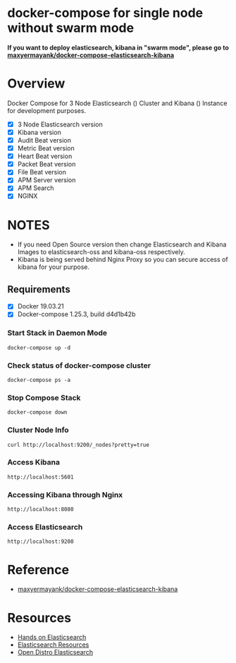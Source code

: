 # **docker-compose for single node without swarm mode**

**If you want to deploy elasticsearch, kibana in "swarm mode", please go to [maxyermayank/docker-compose-elasticsearch-kibana](https://github.com/maxyermayank/docker-compose-elasticsearch-kibana)**

# **Overview**
Docker Compose for 3 Node Elasticsearch () Cluster and Kibana () Instance for development purposes.

- [x] 3 Node Elasticsearch version 
- [x] Kibana version 
- [x] Audit Beat version 
- [x] Metric Beat version 
- [x] Heart Beat version 
- [x] Packet Beat version 
- [x] File Beat version 
- [x] APM Server version 
- [x] APM Search 
- [x] NGINX

# **NOTES**
- If you need Open Source version then change Elasticsearch and Kibana Images to elasticsearch-oss and kibana-oss respectively.
- Kibana is being served behind Nginx Proxy so you can secure access of kibana for your purpose.

## **Requirements**
- [x] Docker 19.03.21
- [x] Docker-compose 1.25.3, build d4d1b42b

### **Start Stack in Daemon Mode**
```
docker-compose up -d
```

### **Check status of docker-compose cluster**
```
docker-compose ps -a
```

### **Stop Compose Stack**
```
docker-compose down
```

### **Cluster Node Info**
```
curl http://localhost:9200/_nodes?pretty=true
```

### **Access Kibana**
```
http://localhost:5601
```

### **Accessing Kibana through Nginx**
```
http://localhost:8080
```

### **Access Elasticsearch**
```
http://localhost:9200
```

# **Reference**
* [maxyermayank/docker-compose-elasticsearch-kibana](https://github.com/maxyermayank/docker-compose-elasticsearch-kibana)

# **Resources**
* [Hands on Elasticsearch](https://medium.com/@maxy_ermayank/hands-on-elasticsearch-8fa59d8aebfc)
* [Elasticsearch Resources](https://medium.com/@maxy_ermayank/elasticsearch-resources-27d24f01c1dc)
* [Open Distro Elasticsearch](https://medium.com/@maxy_ermayank/tl-dr-aws-open-distro-elasticsearch-fc642f0e592a)
